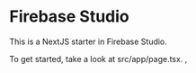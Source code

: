 # Firebase Studio

This is a NextJS starter in Firebase Studio.

To get started, take a look at src/app/page.tsx.
,